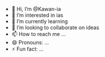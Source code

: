 - 👋 Hi, I’m @Kawan-ia
- 👀 I’m interested in ias
- 🌱 I’m currently learning 
- 💞️ I’m looking to collaborate on ideas
- 📫 How to reach me ...
- 😄 Pronouns: ...
- ⚡ Fun fact: ...

<!---
Kawan-ia/Kawan-ia is a ✨ special ✨ repository because its `README.md` (this file) appears on your GitHub profile.
You can click the Preview link to take a look at your changes.
--->
